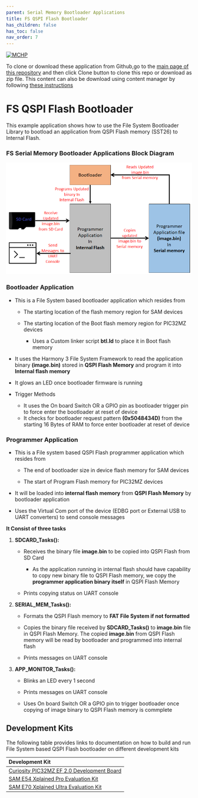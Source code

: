 ```yaml
---
parent: Serial Memory Bootloader Applications
title: FS QSPI Flash Bootloader
has_children: false
has_toc: false
nav_order: 7
---
```


[![MCHP](https://www.microchip.com/ResourcePackages/Microchip/assets/dist/images/logo.png)](https://www.microchip.com)

To clone or download these application from Github,go to the [main page of this repository](https://github.com/Microchip-MPLAB-Harmony/bootloader_apps_serial_memory) and then click Clone button to clone this repo or download as zip file. This content can also be download using content manager by following [these instructions](https://github.com/Microchip-MPLAB-Harmony/contentmanager/wiki)

# FS QSPI Flash Bootloader

This example application shows how to use the File System Bootloader Library to bootload an application from QSPI Flash memory (SST26) to Internal Flash.

### FS Serial Memory Bootloader Applications Block Diagram

![fs_serial_mem_btl_block_diagram](../../docs/images/fs_serial_mem_btl_block_diagram.png)

### Bootloader Application

- This is a File System based bootloader application which resides from
    - The starting location of the flash memory region for SAM devices

    - The starting location of the Boot flash memory region for PIC32MZ devices
        - Uses a Custom linker script **btl.ld** to place it in Boot flash memory

- It uses the Harmony 3 File System Framework to read the application binary **(image.bin)** stored in **QSPI Flash Memory** and program it into **Internal flash memory**

- It glows an LED once bootloader firmware is running

- Trigger Methods
    - It uses the On board Switch OR a GPIO pin as bootloader trigger pin to force enter the bootloader at reset of device
    - It checks for bootloader request pattern **(0x5048434D)** from the starting 16 Bytes of RAM to force enter bootloader at reset of device

### Programmer Application

- This is a File system based QSPI Flash programmer application which resides from
    - The end of bootloader size in device flash memory for SAM devices

    - The start of Program Flash memory for PIC32MZ devices

- It will be loaded into **internal flash memory** from **QSPI Flash Memory** by bootloader application

- Uses the Virtual Com port of the device (EDBG port or External USB to UART converters) to send console messages

**It Consist of three tasks**

1. **SDCARD_Tasks():**
    - Receives the binary file **image.bin** to be copied into QSPI Flash from SD Card
        - As the application running in internal flash should have capability to copy new binary file to QSPI Flash memory, we copy the **programmer application binary itself** in QSPI Flash Memory

    - Prints copying status on UART console

2. **SERIAL_MEM_Tasks():**
    - Formats the QSPI Flash memory to **FAT File System if not formatted**

    - Copies the binary file received by **SDCARD_Tasks()** to **image.bin** file in QSPI Flash Memory. The copied **image.bin** from QSPI Flash memory will be read by bootloader and programmed into internal flash

    - Prints messages on UART console

3. **APP_MONITOR_Tasks():**
    - Blinks an LED every 1 second

    - Prints messages on UART console

    - Uses On board Switch OR a GPIO pin to trigger bootloader once copying of image binary to QSPI Flash memory is commplete

## Development Kits
The following table provides links to documentation on how to build and run File System based QSPI Flash bootloader on different development kits

| Development Kit |
|:---------|
|[Curiosity PIC32MZ EF 2.0 Development Board](docs/readme_pic32mz_ef_curiosity_v2.md) |
|[SAM E54 Xplained Pro Evaluation Kit](docs/readme_sam_e54_xpro.md) |
|[SAM E70 Xplained Ultra Evaluation Kit](docs/readme_sam_e70_xult.md) |

